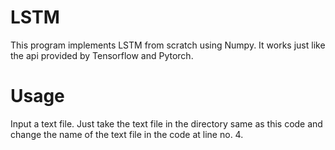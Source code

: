 # LSTM 
This program implements LSTM from scratch using Numpy. It works just like the api provided by Tensorflow and Pytorch. 

# Usage
Input a text file. Just take the text file in the directory same as this code and change the name of the text file in the code at line no. 4. 
